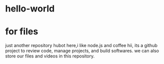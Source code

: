# hello-world
for files
=========

just another repository
hubot here,i like node.js and coffee
hii, its a github project to review code, manage projects, and build softwares.
we can also store our files and videos in this repository.
